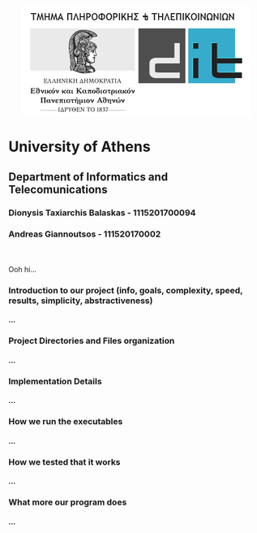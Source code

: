
<p style="text-align: center;">
    <img src="./doc/images/di_uoa.png" alt="UOA">
    <h1>University of Athens</h1>
    <h2>Department of Informatics and Telecomunications</h2>
</p>

<h3>Dionysis Taxiarchis Balaskas - 1115201700094</h3>
<h3>Andreas Giannoutsos - 111520170002</h3>
<br>
<br>
Ooh hi...

<h3>Introduction to our project (info, goals, complexity, speed, results, simplicity, abstractiveness)</h3>
<h4>...</h4>
<h3>Project Directories and Files organization</h3>
<h4>...</h4>
<h3>Implementation Details</h3>
<h4>...</h4>
<h3>How we run the executables</h3>
<h4>...</h4>
<h3>How we tested that it works</h3>
<h4>...</h4>
<h3>What more our program does</h3>
<h4>...</h4>


